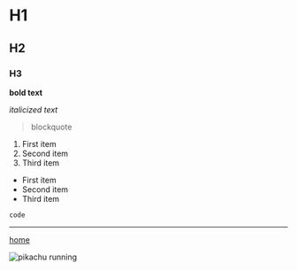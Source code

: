 # H1
## H2
### H3

**bold text**

*italicized text*
> blockquote
> 
1. First item
2. Second item
3. Third item
- First item
- Second item
- Third item

`code`

---
[home](https://acen23.github.io/cse15l-lab-reports/)

![pikachu running](https://media2.giphy.com/media/mtaWx98w7mX7y/giphy.gif)
